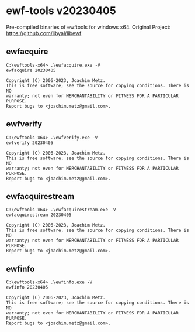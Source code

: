# ewf-tools v20230405
Pre-compiled binaries of ewftools for windows x64.
Original Project: https://github.com/libyal/libewf

## ewfacquire
```
C:\ewftools-x64> .\ewfacquire.exe -V
ewfacquire 20230405

Copyright (C) 2006-2023, Joachim Metz.
This is free software; see the source for copying conditions. There is NO
warranty; not even for MERCHANTABILITY or FITNESS FOR A PARTICULAR PURPOSE.
Report bugs to <joachim.metz@gmail.com>.
```
## ewfverify
```
C:\ewftools-x64> .\ewfverify.exe -V
ewfverify 20230405

Copyright (C) 2006-2023, Joachim Metz.
This is free software; see the source for copying conditions. There is NO
warranty; not even for MERCHANTABILITY or FITNESS FOR A PARTICULAR PURPOSE.
Report bugs to <joachim.metz@gmail.com>.
```
## ewfacquirestream
```
C:\ewftools-x64> .\ewfacquirestream.exe -V
ewfacquirestream 20230405

Copyright (C) 2006-2023, Joachim Metz.
This is free software; see the source for copying conditions. There is NO
warranty; not even for MERCHANTABILITY or FITNESS FOR A PARTICULAR PURPOSE.
Report bugs to <joachim.metz@gmail.com>.
```
## ewfinfo
```
C:\ewftools-x64> .\ewfinfo.exe -V
ewfinfo 20230405

Copyright (C) 2006-2023, Joachim Metz.
This is free software; see the source for copying conditions. There is NO
warranty; not even for MERCHANTABILITY or FITNESS FOR A PARTICULAR PURPOSE.
Report bugs to <joachim.metz@gmail.com>.
```
